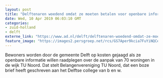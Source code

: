 ```yaml
---
layout: post
title: "Delftenaren woedend omdat ze moeten betalen voor openbare informatie"
date: Wed, 10 Apr 2019 06:03:10 GMT
categories: 
- zuid-holland 
- delft 
externe_link: "https://www.ad.nl/delft/delftenaren-woedend-omdat-ze-moeten-betalen-voor-openbare-informatie~a968dc38/"
feature_image: "https://images2.persgroep.net/rcs/GS7Aper9kcia7FuYiNQCeNixOD4/diocontent/134007985/_fitwidth/400/?appId=21791a8992982cd8da851550a453bd7f&quality=0.7"
---
```


Bewoners worden door de gemeente Delft op kosten gejaagd als ze openbare informatie willen raadplegen over de aanpak van 70 woningen in de wijk TU Noord. Dat stelt Belangenvereniging TU Noord, dat een boze brief heeft geschreven aan het Delftse college van b en w.
